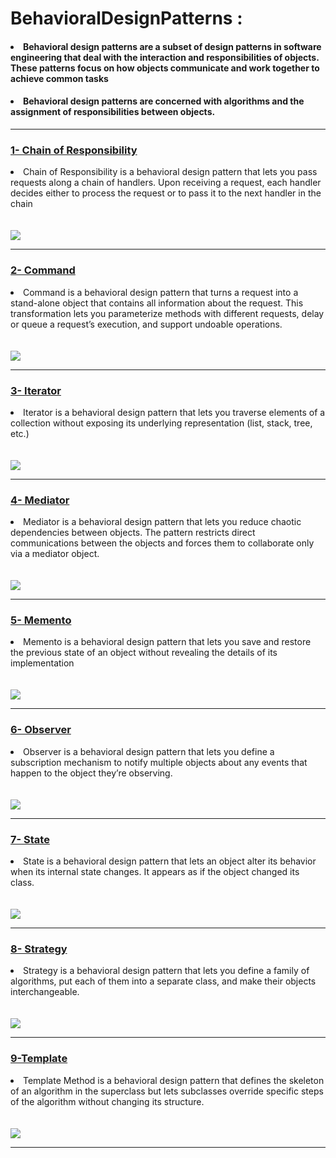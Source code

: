 # BehavioralDesignPatterns :
<h4><li>Behavioral design patterns are a subset of design patterns in software engineering that deal with the interaction and responsibilities of objects. These patterns focus on how objects communicate and work together to achieve common tasks</li></h4>
<h4><li>Behavioral design patterns are concerned with algorithms and the assignment of responsibilities between objects.</li> </h4>
<hr>

<h3><a href="Chain of Responsibility">1- Chain of Responsibility</a></h3>
<li>
 Chain of Responsibility is a behavioral design pattern that lets
 you pass requests along a chain of handlers. Upon receiving a
 request, each handler decides either to process the request or
 to pass it to the next handler in the chain
</li>
  <br>
  <br>
<img src="https://refactoring.guru/images/patterns/diagrams/chain-of-responsibility/structure-indexed.png">
<hr>

<h3><a href="command">2- Command</a></h3>
<li>
 Command is a behavioral design pattern that turns a request
 into a stand-alone object that contains all information about
 the request. This transformation lets you parameterize
 methods with different requests, delay or queue a request’s
 execution, and support undoable operations.
</li>
  <br>
  <br>
<img src="https://refactoring.guru/images/patterns/diagrams/command/structure-indexed.png">
<hr>

<h3><a href="iterator">3- Iterator</a></h3>
<li>
Iterator is a behavioral design pattern that lets you traverse
 elements of a collection without exposing its underlying
 representation (list, stack, tree, etc.)
</li>
  <br>
  <br>
<img src="https://refactoring.guru/images/patterns/diagrams/iterator/structure-indexed.png">
<hr>



<h3><a href="Mediator">4- Mediator</a></h3>
<li>
 Mediator is a behavioral design pattern that lets you reduce
 chaotic dependencies between objects. The pattern restricts
 direct communications between the objects and forces them to
 collaborate only via a mediator object.
</li>
  <br>
  <br>
<img src="https://refactoring.guru/images/patterns/diagrams/mediator/structure-indexed.png">
<hr>


<h3><a href="Memento">5- Memento</a></h3>
<li>
Memento is a behavioral design pattern that lets you save and
 restore the previous state of an object without revealing the
 details of its implementation
</li>
  <br>
  <br>
<img src="https://refactoring.guru/images/patterns/diagrams/memento/structure1-indexed.png">
<hr>


<h3><a href="Observer">6- Observer</a></h3>
<li>
Observer is a behavioral design pattern that lets you define a subscription mechanism to notify multiple objects about any events that happen to the object they’re observing.
</li>
  <br>
  <br>
<img src="https://refactoring.guru/images/patterns/diagrams/observer/structure-indexed.png">
<hr>


<h3><a href="State">7- State</a></h3>
<li>
State is a behavioral design pattern that lets an object alter its
behavior when its internal state changes. It appears as if the
object changed its class.</li>
  <br>
  <br>
<img src="https://refactoring.guru/images/patterns/diagrams/state/structure-en-indexed.png">
<hr>


<h3><a href="Strategy">8- Strategy</a></h3>
<li>
Strategy is a behavioral design pattern that lets you define a
family of algorithms, put each of them into a separate class,
and make their objects interchangeable.</li>
  <br>
  <br>
<img src="https://refactoring.guru/images/patterns/diagrams/strategy/structure-indexed.png">
<hr>


<h3><a href="Template">9-Template</a></h3>
<li>
Template Method is a behavioral design pattern that defines
the skeleton of an algorithm in the superclass but lets
subclasses override specific steps of the algorithm without
changing its structure.</li>
  <br>
  <br>
<img src="https://refactoring.guru/images/patterns/diagrams/template-method/structure-2x.png">
<hr>

